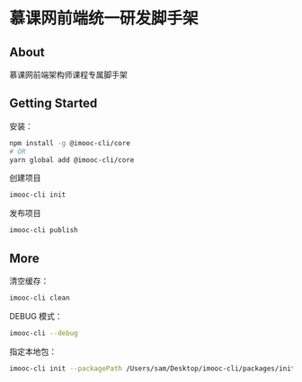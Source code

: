 # 慕课网前端统一研发脚手架

## About

慕课网前端架构师课程专属脚手架

## Getting Started

安装：

```bash
npm install -g @imooc-cli/core
# OR
yarn global add @imooc-cli/core
```

创建项目

```bash
imooc-cli init 
```

发布项目

```bash
imooc-cli publish
```

## More

清空缓存：

```bash
imooc-cli clean
```

DEBUG 模式：

```bash
imooc-cli --debug
```

指定本地包：

```bash
imooc-cli init --packagePath /Users/sam/Desktop/imooc-cli/packages/init/
```
